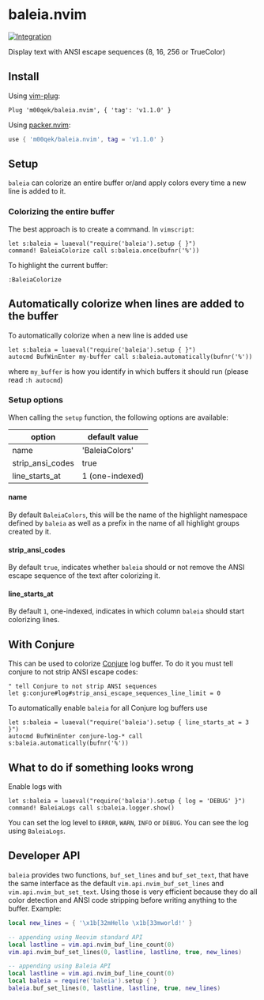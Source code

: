 baleia.nvim
===
[![Integration][integration-badge]][integration-runs]

Display text with ANSI escape sequences (8, 16, 256 or TrueColor)

## Install

Using [vim-plug][vim-plug]:

```vim
Plug 'm00qek/baleia.nvim', { 'tag': 'v1.1.0' }
```

Using [packer.nvim][packer]:

```lua
use { 'm00qek/baleia.nvim', tag = 'v1.1.0' }
```

## Setup

`baleia` can colorize an entire buffer or/and apply colors every time a new line
is added to it. 

### Colorizing the entire buffer

The best approach is to create a command. In `vimscript`: 

```vim
let s:baleia = luaeval("require('baleia').setup { }")
command! BaleiaColorize call s:baleia.once(bufnr('%'))
```

To highlight the current buffer:

```vim
:BaleiaColorize
```

## Automatically colorize when lines are added to the buffer

To automatically colorize when a new line is added use

```vim
let s:baleia = luaeval("require('baleia').setup { }")
autocmd BufWinEnter my-buffer call s:baleia.automatically(bufnr('%'))
```

where `my_buffer` is how you identify in which buffers it should run (please
read `:h autocmd`)

### Setup options

When calling the `setup` function, the following options are available:

|      option      |      default value     |
| -----------------| ---------------------- |
| name             | 'BaleiaColors'         |
| strip_ansi_codes | true                   |
| line_starts_at   | 1 (one-indexed)        |

#### name

By default `BaleiaColors`, this will be the name of the highlight namespace 
defined by `baleia` as well as a prefix in the name of all highlight groups
created by it.

#### strip_ansi_codes

By default `true`, indicates whether `baleia` should or not remove the ANSI 
escape sequence of the text after colorizing it.

#### line_starts_at

By default `1`, one-indexed, indicates in which column `baleia` should start 
colorizing lines.

## With Conjure

This can be used to colorize [Conjure][conjure] log buffer. To do it you must 
tell conjure to not strip ANSI escape codes:

```vim
" tell Conjure to not strip ANSI sequences
let g:conjure#log#strip_ansi_escape_sequences_line_limit = 0
```

To automatically enable `baleia` for all Conjure log buffers use 

```vim
let s:baleia = luaeval("require('baleia').setup { line_starts_at = 3 }")
autocmd BufWinEnter conjure-log-* call s:baleia.automatically(bufnr('%'))
```

## What to do if something looks wrong

Enable logs with

```vim
let s:baleia = luaeval("require('baleia').setup { log = 'DEBUG' }")
command! BaleiaLogs call s:baleia.logger.show()
```

You can set the log level to `ERROR`, `WARN`, `INFO` or `DEBUG`. You can see
the log using `BaleiaLogs`.

## Developer API

`baleia` provides two functions, `buf_set_lines` and `buf_set_text`, that have
the same interface as the default `vim.api.nvim_buf_set_lines` and
`vim.api.nvim_but_set_text`. Using those is very efficient because they do all 
color detection and ANSI code stripping before writing anything to the buffer.
Example:

```lua
local new_lines = { '\x1b[32mHello \x1b[33mworld!' }

-- appending using Neovim standard API
local lastline = vim.api.nvim_buf_line_count(0)
vim.api.nvim_buf_set_lines(0, lastline, lastline, true, new_lines)

-- appending using Baleia API
local lastline = vim.api.nvim_buf_line_count(0)
local baleia = require('baleia').setup { }
baleia.buf_set_lines(0, lastline, lastline, true, new_lines)
```

[integration-badge]: https://github.com/m00qek/baleia.nvim/actions/workflows/integration.yml/badge.svg
[integration-runs]: https://github.com/m00qek/baleia.nvim/actions/workflows/integration.yml
[vim-plug]: https://github.com/junegunn/vim-plug
[conjure]: https://github.com/Olical/conjure
[packer]: https://github.com/wbthomason/packer.nvim
